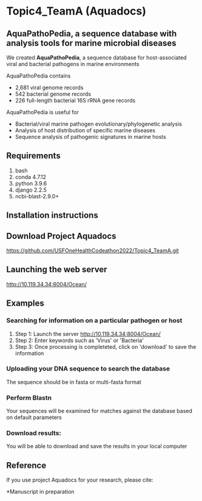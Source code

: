 # Topic4_TeamA (Aquadocs)

## AquaPathoPedia, a sequence database with analysis tools for marine microbial diseases

We created <b>AquaPathoPedia</b>, a sequence database for host-associated viral and bacterial pathogens in marine environments

AquaPathoPedia contains
- 2,681 viral genome records
- 542 bacterial genome records
- 226 full-length bacterial 16S rRNA gene records

AquaPathoPedia is useful for 
- Bacterial/viral marine pathogen evolutionary/phylogenetic analysis
- Analysis of host distribution of specific marine diseases
- Sequence analysis of pathogenic signatures in marine hosts


## Requirements
1) bash
2) conda 4.7.12
3) python 3.9.6
4) django 2.2.5
5) ncbi-blast-2.9.0+

## Installation instructions

## Download Project Aquadocs

https://github.com/USFOneHealthCodeathon2022/Topic4_TeamA.git

## Launching the web server

http://10.119.34.34:8004/Ocean/

## Examples

### Searching for information on a particular pathogen or host

1) Step 1: Launch the server http://10.119.34.34:8004/Ocean/
2) Step 2: Enter keywords such as 'Virus' or 'Bacteria'
3) Step 3: Once processing is completeted, click on 'download' to save the information

### Uploading your DNA sequence to search the database
The sequence should be in fasta or multi-fasta format 

### Perform Blastn

Your sequences will be examined for matches against the database based on default parameters

### Download results:

You will be able to download and save the results in your local computer

## Reference

If you use project Aquadocs for your research, please cite:

*Manuscript in preparation
